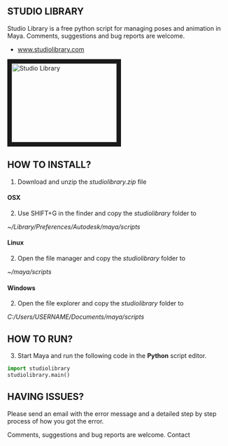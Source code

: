 ## STUDIO LIBRARY

Studio Library is a free python script for managing
poses and animation in Maya.
Comments, suggestions
and bug reports are welcome.

* www.studiolibrary.com

<a href="http://www.youtube.com/watch?feature=player_embedded&v=CJvxlGpYc1o
" target="_blank"><img src="http://img.youtube.com/vi/CJvxlGpYc1o/0.jpg"
alt="Studio Library" width="240" height="180" border="10" /></a>


## HOW TO INSTALL?

1. Download and unzip the *studiolibrary.zip* file

#### OSX
2. Use SHIFT+G in the finder and copy the *studiolibrary* folder to

*~/Library/Preferences/Autodesk/maya/scripts*

#### Linux
2. Open the file manager and copy the *studiolibrary* folder to

*~/maya/scripts*

#### Windows
2. Open the file explorer and copy the *studiolibrary* folder to

*C:/Users/USERNAME/Documents/maya/scripts*


## HOW TO RUN?

3. Start Maya and run the following code in the **Python** script editor.

```python
import studiolibrary
studiolibrary.main()
```


## HAVING ISSUES?

Please send an email with the error message and a detailed step by step process of how you got the error.

Comments, suggestions and bug reports are welcome. Contact
